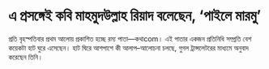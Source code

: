 # এ প্রসঙ্গেই কবি মাহমুদউল্লাহ রিয়াদ বলেছেন, ‘পাইলে মারমু’

প্রতি বৃহস্পতিবার প্রথম আলোয় প্রকাশিত হচ্ছে রম্য পাতা—কথাcom। এই পাতার একজন প্রতিনিধি সম্প্রতি বেশ কয়েকটা হাট ঘুরে এসেছেন। হাট ঘিরে আশপাশে কী আলাপ–আলোচনা চলছে, গুগল ট্রান্সলেটরের মাধ্যমে অনুবাদ করেছেন তিনি।

